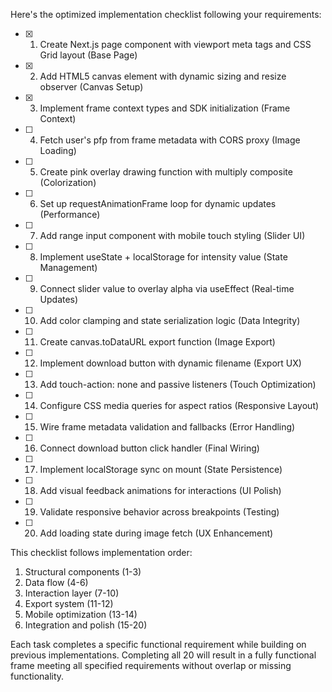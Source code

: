 Here's the optimized implementation checklist following your requirements:

- [x] 1. Create Next.js page component with viewport meta tags and CSS Grid layout (Base Page)
- [x] 2. Add HTML5 canvas element with dynamic sizing and resize observer (Canvas Setup)
- [x] 3. Implement frame context types and SDK initialization (Frame Context)
- [ ] 4. Fetch user's pfp from frame metadata with CORS proxy (Image Loading)
- [ ] 5. Create pink overlay drawing function with multiply composite (Colorization)
- [ ] 6. Set up requestAnimationFrame loop for dynamic updates (Performance)
- [ ] 7. Add range input component with mobile touch styling (Slider UI)
- [ ] 8. Implement useState + localStorage for intensity value (State Management)
- [ ] 9. Connect slider value to overlay alpha via useEffect (Real-time Updates)
- [ ] 10. Add color clamping and state serialization logic (Data Integrity)
- [ ] 11. Create canvas.toDataURL export function (Image Export)
- [ ] 12. Implement download button with dynamic filename (Export UX)
- [ ] 13. Add touch-action: none and passive listeners (Touch Optimization)
- [ ] 14. Configure CSS media queries for aspect ratios (Responsive Layout)
- [ ] 15. Wire frame metadata validation and fallbacks (Error Handling)
- [ ] 16. Connect download button click handler (Final Wiring)
- [ ] 17. Implement localStorage sync on mount (State Persistence)
- [ ] 18. Add visual feedback animations for interactions (UI Polish)
- [ ] 19. Validate responsive behavior across breakpoints (Testing)
- [ ] 20. Add loading state during image fetch (UX Enhancement)

This checklist follows implementation order:
1. Structural components (1-3)
2. Data flow (4-6) 
3. Interaction layer (7-10)
4. Export system (11-12)
5. Mobile optimization (13-14)
6. Integration and polish (15-20)

Each task completes a specific functional requirement while building on previous implementations. Completing all 20 will result in a fully functional frame meeting all specified requirements without overlap or missing functionality.
